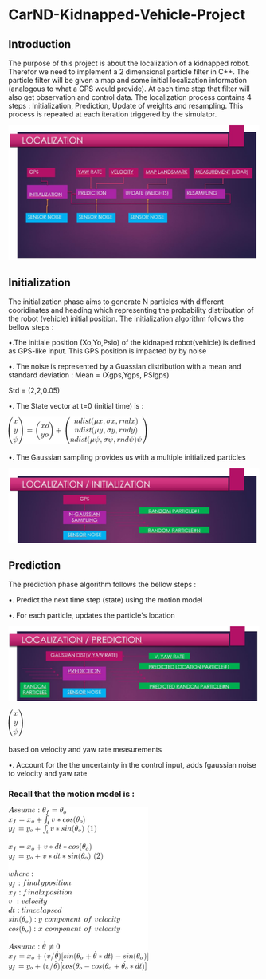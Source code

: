 # CarND-Kidnapped-Vehicle-Project

## Introduction
The purpose of this project is about the localization of a kidnapped robot. Therefor we need to implement a 2 dimensional particle filter in C++. The particle filter will be given a map and some initial localization information (analogous to what a GPS would provide). At each time step that filter will also get observation and control data. The localization process contains 4 steps : Initialization, Prediction, Update of weights and resampling. This process is repeated at each iteration triggered by the simulator.

[//]: # (Image References)
[init]: ./Images/Initialization.JPG
[diagram]: ./Images/Localization.JPG
[initeq]: ./Images/init_eq.gif
[state]: ./Images/statevector.gif
[update]: ./Images/updatequation.gif
[prediction]: ./Images/Prediction.JPG


![Diagram][diagram]

## Initialization

The initialization phase aims to generate N particles with different cooridinates and heading which representing the probability distribution of the robot (vehicle) initial position. The initialization algorithm follows the bellow steps :

•.The initiale position (Xo,Yo,Psio) of the kidnaped robot(vehicle) is defined as GPS-like input. This GPS position is impacted by by noise

•.	The noise is represented by a Guassian distribution with a mean and standard deviation :
Mean = (Xgps,Ygps, PSIgps)

Std = (2,2,0.05)

•.	The State vector at t=0 (initial time) is :

![Initeq][initeq]

•.	The Gaussian sampling provides us with a multiple initialized particles 

![Init][init]


## Prediction

The prediction phase algorithm follows the bellow steps :

•. Predict the next time step (state) using the motion model 

•. For each particle, updates the particle's location 

![Prediction][prediction]


![State][state]

based on velocity and yaw rate measurements

•. Account for the the uncertainty in the control input, adds fgaussian noise to velocity and yaw rate

### Recall that the motion model is : 

![Update][update]


